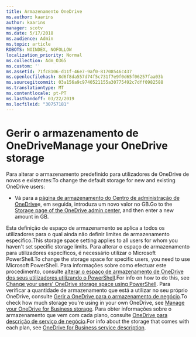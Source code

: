 ```yaml
---
title: Armazenamento OneDrive
ms.author: kaarins
author: kaarins
manager: scotv
ms.date: 5/17/2018
ms.audience: Admin
ms.topic: article
ROBOTS: NOINDEX, NOFOLLOW
localization_priority: Normal
ms.collection: Adm_O365
ms.custom: ''
ms.assetid: 71fc8106-d11f-46e7-9af0-81708546c437
ms.openlocfilehash: 8d6f8da557d74f5c731f7e9f0d65f06257faa03b
ms.sourcegitcommit: 03a156a9c9740521155a30775492c7dff0982588
ms.translationtype: MT
ms.contentlocale: pt-PT
ms.lasthandoff: 03/22/2019
ms.locfileid: "30757181"
---
```

# <a name="manage-your-onedrive-storage"></a><span data-ttu-id="8d27d-102">Gerir o armazenamento de OneDrive</span><span class="sxs-lookup"><span data-stu-id="8d27d-102">Manage your OneDrive storage</span></span>

<span data-ttu-id="8d27d-103">Para alterar o armazenamento predefinido para utilizadores de OneDrive de novos e existentes:</span><span class="sxs-lookup"><span data-stu-id="8d27d-103">To change the default storage for new and existing OneDrive users:</span></span>
  
- <span data-ttu-id="8d27d-104">Vá para a [página de armazenamento do Centro de administração de OneDrive](https://admin.onedrive.com/?v=StorageSettings)e, em seguida, introduza um novo valor no GB.</span><span class="sxs-lookup"><span data-stu-id="8d27d-104">Go to the [Storage page of the OneDrive admin center](https://admin.onedrive.com/?v=StorageSettings), and then enter a new amount in GB.</span></span>
    
<span data-ttu-id="8d27d-105">Esta definição de espaço de armazenamento se aplica a todos os utilizadores para o qual ainda não definir limites de armazenamento específico.</span><span class="sxs-lookup"><span data-stu-id="8d27d-105">This storage space setting applies to all users for whom you haven't set specific storage limits.</span></span> <span data-ttu-id="8d27d-106">Para alterar o espaço de armazenamento para utilizadores específicos, é necessário utilizar o Microsoft PowerShell.</span><span class="sxs-lookup"><span data-stu-id="8d27d-106">To change the storage space for specific users, you need to use Microsoft PowerShell.</span></span> <span data-ttu-id="8d27d-107">Para informações sobre como efectuar este procedimento, consulte [alterar o espaço de armazenamento de OneDrive dos seus utilizadores utilizando o PowerShell](https://go.microsoft.com/fwlink/?linkid=866402).</span><span class="sxs-lookup"><span data-stu-id="8d27d-107">For info on how to do this, see [Change your users' OneDrive storage space using PowerShell](https://go.microsoft.com/fwlink/?linkid=866402).</span></span> <span data-ttu-id="8d27d-108">Para verificar a quantidade de armazenamento que está a utilizar no seu próprio OneDrive, consulte [Gerir a OneDrive para o armazenamento de negócio](https://go.microsoft.com/fwlink/?linkid=866429).</span><span class="sxs-lookup"><span data-stu-id="8d27d-108">To check how much storage you're using in your own OneDrive, see [Manage your OneDrive for Business storage](https://go.microsoft.com/fwlink/?linkid=866429).</span></span> <span data-ttu-id="8d27d-109">Para obter informações sobre o armazenamento que vem com cada plano, consulte [OneDrive para descrição de serviço de negócio](https://go.microsoft.com/fwlink/p/?LinkID=826071).</span><span class="sxs-lookup"><span data-stu-id="8d27d-109">For info about the storage that comes with each plan, see [OneDrive for Business service description](https://go.microsoft.com/fwlink/p/?LinkID=826071).</span></span>
  

